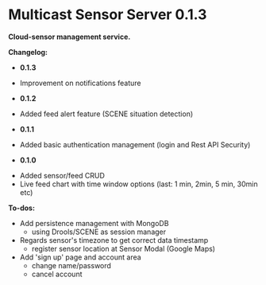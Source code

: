 Multicast Sensor Server 0.1.3
=========
**Cloud-sensor management service.**

**Changelog:**

* **0.1.3**
 * Improvement on notifications feature

* **0.1.2**
 * Added feed alert feature (SCENE situation detection)

* **0.1.1**
 * Added basic authentication management (login and Rest API Security)
 
- **0.1.0**
 * Added sensor/feed CRUD
 * Live feed chart with time window options (last: 1 min, 2min, 5 min, 30min etc) 

**To-dos:**
  - Add persistence management with MongoDB
    - using Drools/SCENE as session manager
  - Regards sensor's timezone to get correct data timestamp
    - register sensor location at Sensor Modal (Google Maps)
  - Add 'sign up' page and account area
    - change name/password
    - cancel account
